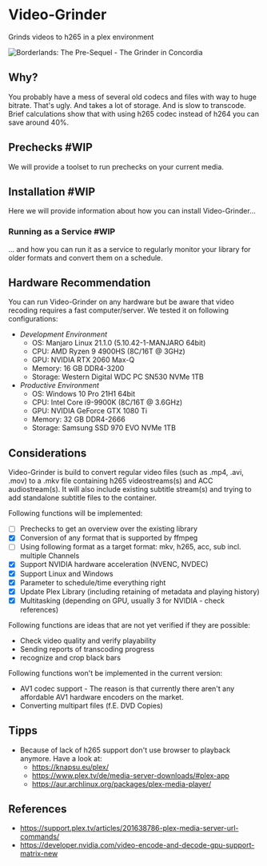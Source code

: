 # Video-Grinder

Grinds videos to h265 in a plex environment

![Borderlands: The Pre-Sequel - The Grinder in Concordia](https://static.wikia.nocookie.net/borderlands/images/1/10/GrinderPreSequel.jpg/revision/latest/scale-to-width-down/300?cb=20180222220705)

## Why?

You probably have a mess of several old codecs and files with way to huge bitrate. That's ugly.
And takes a lot of storage. And is slow to transcode. Brief calculations show that with using h265 codec 
instead of h264 you can save around 40%.

## Prechecks #WIP

We will provide a toolset to run prechecks on your current media.

## Installation #WIP

Here we will provide information about how you can install Video-Grinder...

### Running as a Service #WIP

... and how you can run it as a service to regularly monitor your library for older formats and 
convert them on a schedule.

## Hardware Recommendation

You can run Video-Grinder on any hardware but be aware that video recoding requires a fast computer/server. 
We tested it on following configurations:

- _Development Environment_
  - OS: Manjaro Linux 21.1.0 (5.10.42-1-MANJARO 64bit)
  - CPU: AMD Ryzen 9 4900HS (8C/16T @ 3GHz)
  - GPU: NVIDIA RTX 2060 Max-Q
  - Memory: 16 GB DDR4-3200
  - Storage: Western Digital WDC PC SN530 NVMe 1TB
- _Productive Environment_
  - OS: Windows 10 Pro 21H1 64bit
  - CPU: Intel Core i9-9900K (8C/16T @ 3.6GHz)
  - GPU: NVIDIA GeForce GTX 1080 Ti 
  - Memory: 32 GB DDR4-2666
  - Storage: Samsung SSD 970 EVO NVMe 1TB 

## Considerations

Video-Grinder is build to convert regular video files (such as .mp4, .avi, .mov) to a .mkv file containing 
h265 videostreams(s) and ACC audiostream(s). It will also include existing subtitle stream(s) and trying 
to add standalone subtitle files to the container. 

Following functions will be implemented:

- [ ] Prechecks to get an overview over the existing library
- [x] Conversion of any format that is supported by ffmpeg
- [ ] Using following format as a target format: mkv, h265, acc, sub incl. multiple Channels
- [x] Support NVIDIA hardware acceleration (NVENC, NVDEC)
- [x] Support Linux and Windows
- [x] Parameter to schedule/time everything right
- [x] Update Plex Library (including retaining of metadata and playing history)
- [x] Multitasking (depending on GPU, usually 3 for NVIDIA - check references)

Following functions are ideas that are not yet verified if they are possible:

- Check video quality and verify playability
- Sending reports of transcoding progress
- recognize and crop black bars 

Following functions won't be implemented in the current version:

- AV1 codec support - The reason is that currently there aren't any affordable AV1 hardware encoders on the market.
- Converting multipart files (f.E. DVD Copies)

## Tipps

- Because of lack of h265 support don't use browser to playback anymore. Have a look at: 
  - https://knapsu.eu/plex/
  - https://www.plex.tv/de/media-server-downloads/#plex-app
  - https://aur.archlinux.org/packages/plex-media-player/

## References

- https://support.plex.tv/articles/201638786-plex-media-server-url-commands/
- https://developer.nvidia.com/video-encode-and-decode-gpu-support-matrix-new
